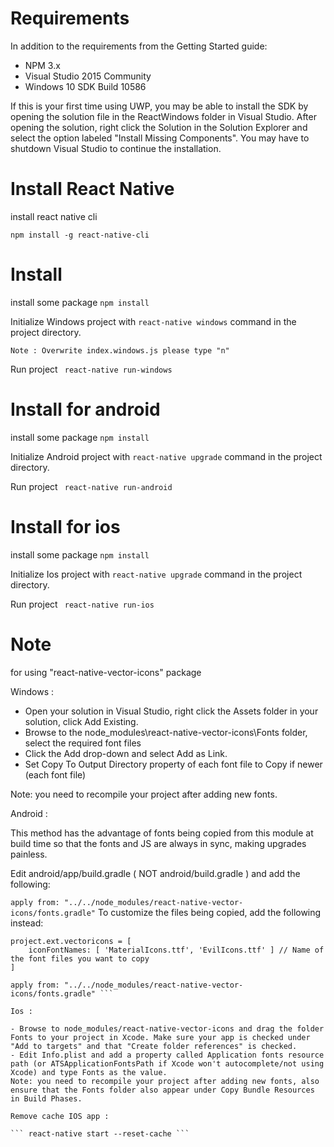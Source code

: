 # Requirements

In addition to the requirements from the Getting Started guide:

- NPM 3.x
- Visual Studio 2015 Community
- Windows 10 SDK Build 10586

If this is your first time using UWP, you may be able to install the SDK by opening the solution file in the ReactWindows folder in Visual Studio. After opening the solution, right click the Solution in the Solution Explorer and select the option labeled "Install Missing Components". You may have to shutdown Visual Studio to continue the installation.

# Install React Native

install react native cli

```npm install -g react-native-cli```

# Install 

install some package
```npm install```

Initialize Windows project with 
```react-native windows```
command in the project directory.

```Note : Overwrite index.windows.js please type "n"```

Run project
``` react-native run-windows```

# Install for android

install some package
```npm install```

Initialize Android project with 
```react-native upgrade```
command in the project directory.

Run project
``` react-native run-android```

# Install for ios

install some package
```npm install```

Initialize Ios project with 
```react-native upgrade```
command in the project directory.

Run project
``` react-native run-ios```



# Note

for using "react-native-vector-icons" package 

Windows : 

- Open your solution in Visual Studio, right click the Assets folder in your solution, click Add Existing.
- Browse to the node_modules\react-native-vector-icons\Fonts folder, select the required font files
- Click the Add drop-down and select Add as Link.
- Set Copy To Output Directory property of each font file to Copy if newer (each font file)

Note: you need to recompile your project after adding new fonts.

Android : 

This method has the advantage of fonts being copied from this module at build time so that the fonts and JS are always in sync, making upgrades painless.

Edit android/app/build.gradle ( NOT android/build.gradle ) and add the following:

``` apply from: "../../node_modules/react-native-vector-icons/fonts.gradle" ```
To customize the files being copied, add the following instead:

```
project.ext.vectoricons = [
    iconFontNames: [ 'MaterialIcons.ttf', 'EvilIcons.ttf' ] // Name of the font files you want to copy
]

apply from: "../../node_modules/react-native-vector-icons/fonts.gradle" ```

Ios : 

- Browse to node_modules/react-native-vector-icons and drag the folder Fonts to your project in Xcode. Make sure your app is checked under "Add to targets" and that "Create folder references" is checked.
- Edit Info.plist and add a property called Application fonts resource path (or ATSApplicationFontsPath if Xcode won't autocomplete/not using Xcode) and type Fonts as the value.
Note: you need to recompile your project after adding new fonts, also ensure that the Fonts folder also appear under Copy Bundle Resources in Build Phases.

Remove cache IOS app : 

``` react-native start --reset-cache ```